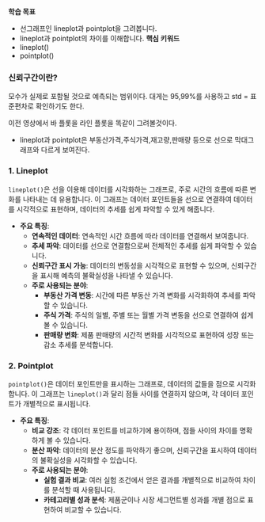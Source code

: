 
**학습 목표**  
- 선그래프인 lineplot과 pointplot을 그려봅니다.
- lineplot과 pointplot의 차이를 이해합니다.
**핵심 키워드**
- lineplot()
- pointplot()
### 신뢰구간이란?
모수가 실제로 포함될 것으로 예측되는 범위이다.
대게는 95,99%를 사용하고 std = 표준편차로 확인하기도 한다.

이전 영상에서 바 플롯을 라인 플롯을 똑같이 그려볼것이다.

- lineplot과 pointplot은 부동산가격,주식가격,재고량,판매량
등으로 선으로 막대그래프와 다르게 보여진다.
### **1. Lineplot**
`lineplot()`은 선을 이용해 데이터를 시각화하는 그래프로, 주로 시간의 흐름에 따른 변화를 나타내는 데 유용합니다. 이 그래프는 데이터 포인트들을 선으로 연결하여 데이터를 시각적으로 표현하며, 데이터의 추세를 쉽게 파악할 수 있게 해줍니다.

- **주요 특징**:
  - **연속적인 데이터**: 연속적인 시간 흐름에 따라 데이터를 연결해서 보여줍니다.
  - **추세 파악**: 데이터를 선으로 연결함으로써 전체적인 추세를 쉽게 파악할 수 있습니다.
  - **신뢰구간 표시 가능**: 데이터의 변동성을 시각적으로 표현할 수 있으며, 신뢰구간을 표시해 예측의 불확실성을 나타낼 수 있습니다.
  - **주로 사용되는 분야**: 
    - **부동산 가격 변동**: 시간에 따른 부동산 가격 변화를 시각화하여 추세를 파악할 수 있습니다.
    - **주식 가격**: 주식의 일별, 주별 또는 월별 가격 변동을 선으로 연결하여 쉽게 볼 수 있습니다.
    - **판매량 변화**: 제품 판매량의 시간적 변화를 시각적으로 표현하여 성장 또는 감소 추세를 분석합니다.

### **2. Pointplot**
`pointplot()`은 데이터 포인트만을 표시하는 그래프로, 데이터의 값들을 점으로 시각화합니다. 이 그래프는 `lineplot()`과 달리 점들 사이를 연결하지 않으며, 각 데이터 포인트가 개별적으로 표시됩니다.

- **주요 특징**:
  - **비교 강조**: 각 데이터 포인트를 비교하기에 용이하며, 점들 사이의 차이를 명확하게 볼 수 있습니다.
  - **분산 파악**: 데이터의 분산 정도를 파악하기 좋으며, 신뢰구간을 표시하여 데이터의 불확실성을 시각화할 수 있습니다.
  - **주로 사용되는 분야**:
    - **실험 결과 비교**: 여러 실험 조건에서 얻은 결과를 개별적으로 비교하여 차이를 분석할 때 사용됩니다.
    - **카테고리별 성과 분석**: 제품군이나 시장 세그먼트별 성과를 개별 점으로 표현하여 비교할 수 있습니다.

